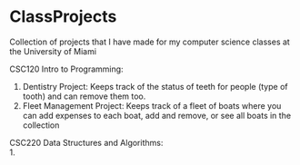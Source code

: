 # ClassProjects  
  
Collection of projects that I have made for my computer science classes at the University of Miami  
  
CSC120 Intro to Programming:  
  1. Dentistry Project: Keeps track of the status of teeth for people (type of tooth) and can remove them too.  
  2. Fleet Management Project: Keeps track of a fleet of boats where you can add expenses to each boat, add and remove, or see all boats in the collection  
  
CSC220 Data Structures and Algorithms:  
  1. 
